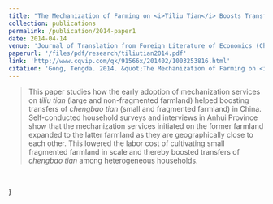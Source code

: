 ```yaml
---
title: "The Mechanization of Farming on <i>Tiliu Tian</i> Boosts Transfers of <i>Chengbao Tian</i>: Economic Analysis and Descriptive Evidence from Chizhou, Anhui Province, China."
collection: publications
permalink: /publication/2014-paper1
date: 2014-04-14
venue: 'Journal of Translation from Foreign Literature of Economics (Chinese)'
paperurl: '/files/pdf/research/tiliutian2014.pdf' 
link: 'http://www.cqvip.com/qk/91566x/201402/1003253816.html'
citation: 'Gong, Tengda. 2014. &quot;The Mechanization of Farming on <i>Tiliu Tian</i> Boosts Transfers of <i>Chengbao Tian</i>: Economic Analysis and Descriptive Evidence from Chizhou, Anhui Province, China.&quot; <i>Journal of Translation from Foreign Literature of Economics (Chinese)</i>. 2(2014): 71-84.'
---
```

>This paper studies how the early adoption of mechanization services on <i>tiliu tian</i> (large and non-fragmented farmland) helped boosting transfers of <i>chengbao tian</i> (small and fragmented farmland) in China. Self-conducted household surveys and interviews in Anhui Province show that the mechanization services initiated on the former farmland expanded to the latter farmland as they are geographically close to each other. This lowered the labor cost of cultivating small fragmented farmland in scale and thereby boosted transfers of <i>chengbao tian</i> among heterogeneous households.
<br>

}
